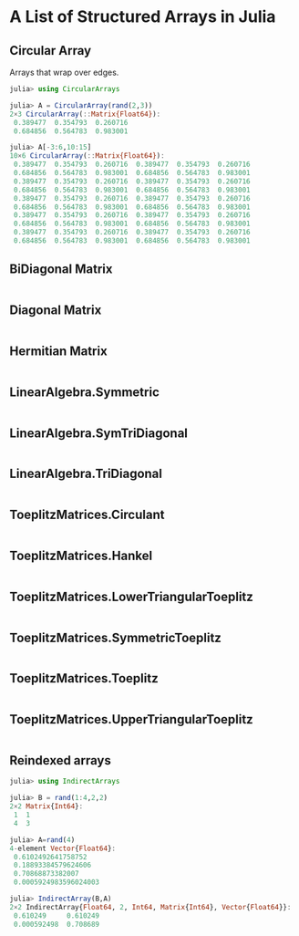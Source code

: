 # A List of Structured Arrays in Julia

## Circular Array
Arrays that wrap over edges.
```julia
julia> using CircularArrays

julia> A = CircularArray(rand(2,3))
2×3 CircularArray(::Matrix{Float64}):
 0.389477  0.354793  0.260716
 0.684856  0.564783  0.983001

julia> A[-3:6,10:15]
10×6 CircularArray(::Matrix{Float64}):
 0.389477  0.354793  0.260716  0.389477  0.354793  0.260716
 0.684856  0.564783  0.983001  0.684856  0.564783  0.983001
 0.389477  0.354793  0.260716  0.389477  0.354793  0.260716
 0.684856  0.564783  0.983001  0.684856  0.564783  0.983001
 0.389477  0.354793  0.260716  0.389477  0.354793  0.260716
 0.684856  0.564783  0.983001  0.684856  0.564783  0.983001
 0.389477  0.354793  0.260716  0.389477  0.354793  0.260716
 0.684856  0.564783  0.983001  0.684856  0.564783  0.983001
 0.389477  0.354793  0.260716  0.389477  0.354793  0.260716
 0.684856  0.564783  0.983001  0.684856  0.564783  0.983001
```

## BiDiagonal Matrix
```julia

```

## Diagonal Matrix
```julia

```

## Hermitian Matrix
```julia

```

## LinearAlgebra.Symmetric
```julia

```

## LinearAlgebra.SymTriDiagonal
```julia

```

## LinearAlgebra.TriDiagonal
```julia

```

## ToeplitzMatrices.Circulant
```julia

```

## ToeplitzMatrices.Hankel
```julia

```

## ToeplitzMatrices.LowerTriangularToeplitz
```julia

```

## ToeplitzMatrices.SymmetricToeplitz
```julia

```

## ToeplitzMatrices.Toeplitz
```julia

```

## ToeplitzMatrices.UpperTriangularToeplitz
```julia

```

## Reindexed arrays
```julia
julia> using IndirectArrays

julia> B = rand(1:4,2,2)
2×2 Matrix{Int64}:
 1  1
 4  3

julia> A=rand(4)
4-element Vector{Float64}:
 0.6102492641758752
 0.18893384579624606
 0.70868873382007
 0.0005924983596024003

julia> IndirectArray(B,A)
2×2 IndirectArray{Float64, 2, Int64, Matrix{Int64}, Vector{Float64}}:
 0.610249     0.610249
 0.000592498  0.708689
```
